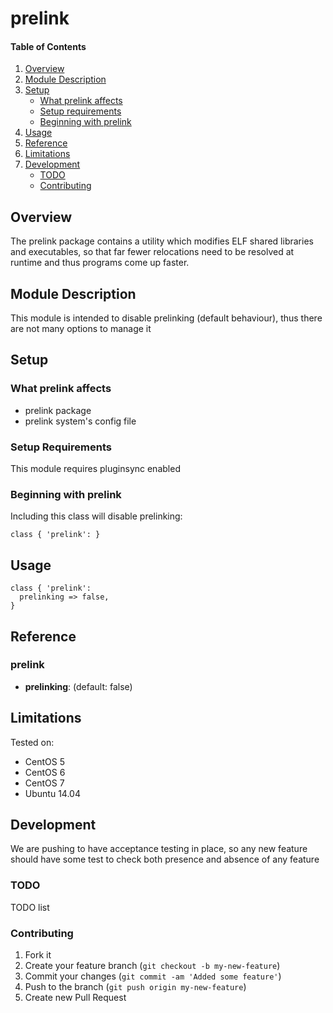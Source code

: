 # prelink

#### Table of Contents

1. [Overview](#overview)
2. [Module Description](#module-description)
3. [Setup](#setup)
    * [What prelink affects](#what-prelink-affects)
    * [Setup requirements](#setup-requirements)
    * [Beginning with prelink](#beginning-with-prelink)
4. [Usage](#usage)
5. [Reference](#reference)
5. [Limitations](#limitations)
6. [Development](#development)
    * [TODO](#todo)
    * [Contributing](#contributing)

## Overview

The prelink package contains a utility which modifies ELF shared libraries
and executables, so that far fewer relocations need to be resolved at runtime
and thus programs come up faster.

## Module Description

This module is intended to disable prelinking (default behaviour), thus there are not many options to manage it

## Setup

### What prelink affects

* prelink package
* prelink system's config file

### Setup Requirements

This module requires pluginsync enabled

### Beginning with prelink

Including this class will disable prelinking:

```
class { 'prelink': }
```

## Usage

```
class { 'prelink':
  prelinking => false,
}
```

## Reference

### prelink
* **prelinking**: (default: false)

## Limitations

Tested on:
* CentOS 5
* CentOS 6
* CentOS 7
* Ubuntu 14.04

## Development

We are pushing to have acceptance testing in place, so any new feature should
have some test to check both presence and absence of any feature

### TODO

TODO list

### Contributing

1. Fork it
2. Create your feature branch (`git checkout -b my-new-feature`)
3. Commit your changes (`git commit -am 'Added some feature'`)
4. Push to the branch (`git push origin my-new-feature`)
5. Create new Pull Request
